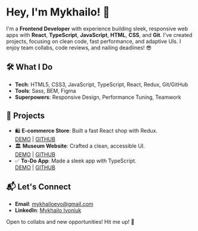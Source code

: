 # Hey, I'm Mykhailo! 🚀

I'm a **Frontend Developer** with experience building sleek, responsive web apps with **React**, **TypeScript**, **JavaScript**, **HTML**, **CSS**, and **Git**. I've created projects, focusing on clean code, fast performance, and adaptive UIs. I enjoy team collabs, code reviews, and nailing deadlines! 😎

## 🛠️ What I Do
- **Tech**: HTML5, CSS3, JavaScript, TypeScript, React, Redux, Git/GitHub
- **Tools**: Sass, BEM, Figma
- **Superpowers**: Responsive Design, Performance Tuning, Teamwork

## 🌟 Projects
- 🛍️ **E-commerce Store**: Built a fast React shop with Redux.  
  [DEMO](https://miishca.github.io/react_store/#/) | [GITHUB](https://github.com/Miishca/react_store)
- 🏛️ **Museum Website**: Crafted a clean, accessible UI.  
  [DEMO](https://miishca.github.io/landing_2/) | [GITHUB](https://github.com/Miishca/landing_2)
- ✅ **To-Do App**: Made a sleek app with TypeScript.  
  [DEMO](https://miishca.github.io/react_to-do_app/) | [GITHUB](https://github.com/Miishca/react_to-do_app)

## 📬 Let's Connect
- **Email**: [mykhailoevo@gmail.com](mailto:mykhailoevo@gmail.com)
- **LinkedIn**: [Mykhailo Ivoniuk](https://www.linkedin.com/in/mykhailo-ivoniuk/)

Open to collabs and new opportunities! Hit me up! 🙌
<!--
**Miishca/Miishca** is a ✨ _special_ ✨ repository because its `README.md` (this file) appears on your GitHub profile.

Here are some ideas to get you started:

- 🔭 I’m currently working on ...
- 🌱 I’m currently learning ...
- 👯 I’m looking to collaborate on ...
- 🤔 I’m looking for help with ...
- 💬 Ask me about ...
- 📫 How to reach me: ...
- 😄 Pronouns: ...
- ⚡ Fun fact: ...
-->
